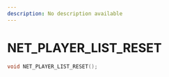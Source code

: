 ```yaml
---
description: No description available 
---
```


# NET_PLAYER_LIST_RESET

```cpp
void NET_PLAYER_LIST_RESET();
```